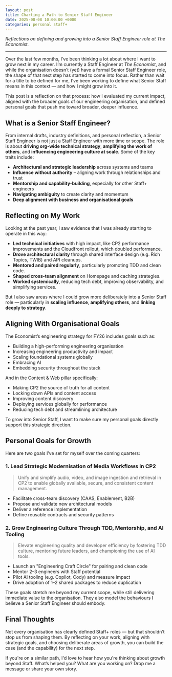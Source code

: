 ```yaml
---
layout: post
title: Charting a Path to Senior Staff Engineer
date: 2025-08-08 10:00:00 +0000
categories: personal staff+
---
```


*Reflections on defining and growing into a Senior Staff Engineer role at The Economist.*

---

Over the last few months, I’ve been thinking a lot about where I want to grow next in my career. I’m currently a Staff Engineer at *The Economist*, and while the organisation doesn’t (yet) have a formal Senior Staff Engineer role, the shape of that next step has started to come into focus. Rather than wait for a title to be defined for me, I’ve been working to define what Senior Staff means in this context — and how I might grow into it.

This post is a reflection on that process: how I evaluated my current impact, aligned with the broader goals of our engineering organisation, and defined personal goals that push me toward broader, deeper influence.

## What is a Senior Staff Engineer?

From internal drafts, industry definitions, and personal reflection, a Senior Staff Engineer is not just a Staff Engineer with more time or scope. The role is about **driving org-wide technical strategy**, **amplifying the work of others**, and **influencing engineering culture at scale**. Some of the key traits include:

* **Architectural and strategic leadership** across systems and teams
* **Influence without authority** – aligning work through relationships and trust
* **Mentorship and capability-building**, especially for other Staff+ engineers
* **Navigating ambiguity** to create clarity and momentum
* **Deep alignment with business and organisational goals**

## Reflecting on My Work

Looking at the past year, I saw evidence that I was already starting to operate in this way:

* **Led technical initiatives** with high impact, like CP2 performance improvements and the Cloudfront rollout, which doubled performance.
* **Drove architectural clarity** through shared interface design (e.g. Rich Topics, TWIB) and API cleanups.
* **Mentored and paired regularly**, particularly promoting TDD and clean code.
* **Shaped cross-team alignment** on Homepage and caching strategies.
* **Worked systemically**, reducing tech debt, improving observability, and simplifying services.

But I also saw areas where I could grow more deliberately into a Senior Staff role — particularly in **scaling influence**, **amplifying others**, and **linking deeply to strategy**.

## Aligning With Organisational Goals

The Economist’s engineering strategy for FY26 includes goals such as:

* Building a high-performing engineering organisation
* Increasing engineering productivity and impact
* Scaling foundational systems globally
* Embracing AI
* Embedding security throughout the stack

And in the Content & Web pillar specifically:

* Making CP2 the source of truth for all content
* Locking down APIs and content access
* Improving content discovery
* Deploying services globally for performance
* Reducing tech debt and streamlining architecture

To grow into Senior Staff, I want to make sure my personal goals directly support this strategic direction.

## Personal Goals for Growth

Here are two goals I’ve set for myself over the coming quarters:

### 1. Lead Strategic Modernisation of Media Workflows in CP2

> Unify and simplify audio, video, and image ingestion and retrieval in CP2 to enable globally available, secure, and consistent content management.

* Facilitate cross-team discovery (CAAS, Enablement, B2B)
* Propose and validate new architectural models
* Deliver a reference implementation
* Define reusable contracts and security patterns

### 2. Grow Engineering Culture Through TDD, Mentorship, and AI Tooling

> Elevate engineering quality and developer efficiency by fostering TDD culture, mentoring future leaders, and championing the use of AI tools.

* Launch an "Engineering Craft Circle" for pairing and clean code
* Mentor 2–3 engineers with Staff potential
* Pilot AI tooling (e.g. Copilot, Cody) and measure impact
* Drive adoption of 1–2 shared packages to reduce duplication

These goals stretch me beyond my current scope, while still delivering immediate value to the organisation. They also model the behaviours I believe a Senior Staff Engineer should embody.

## Final Thoughts

Not every organisation has clearly defined Staff+ roles — but that shouldn’t stop us from shaping them. By reflecting on your work, aligning with strategic goals, and choosing deliberate areas of growth, you can build the case (and the capability) for the next step.

If you're on a similar path, I'd love to hear how you're thinking about growth beyond Staff. What’s helped you? What are you working on? Drop me a message or share your own story.

